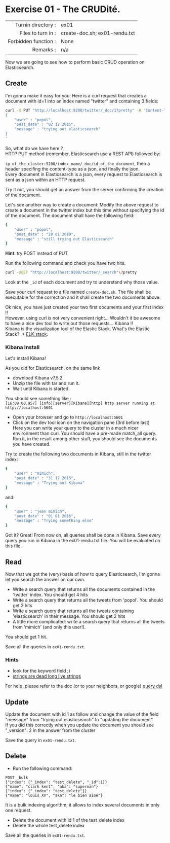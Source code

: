 # Exercise 01 - The CRUDité.

|                         |                    |
| -----------------------:| ------------------ |
|   Turnin directory :    |  ex01              |
|   Files to turn in :    |  create-doc.sh; ex01-rendu.txt |
|   Forbidden function :  |  None              |
|   Remarks :             |  n/a               |

Now we are going to see how to perform basic CRUD operation on Elasticsearch.

## Create

I'm gonna make it easy for you: Here is a curl request that creates a document with id=1 into an index named "twitter" and containing 3 fields:

```bash
curl -X PUT "http://localhost:9200/twitter/_doc/1?pretty" -H 'Content-Type: application/json' -d'
{
    "user" : "popol",
    "post_date" : "02 12 2015",
    "message" : "trying out elasticsearch"
}
'
```
So, what do we have here ?  
HTTP PUT method (remember, Elasticsearch use a REST API) followed by: 

`ip_of_the_cluster:9200/index_name/_doc/id_of_the_document`, then a header specifing the content-type as a json, and finally the json.  
Every document in Elasticsearch is a json, every request to Elasticsearch is sent as a json within an HTTP request.  

Try it out, you should get an answer from the server confirming the creation of the document.  

Let's see another way to create a document: Modify the above request to create a document in the twitter index but this time without specifying the id of the document. The document shall have the following field:
```bash
{
    "user" : "popol",
    "post_date" : "20 01 2019",
    "message" : "still trying out Elasticsearch"
}
```

**Hint**: try POST instead of PUT

Run the following command and check you have two hits.

```bash
curl -XGET "http://localhost:9200/twitter/_search"\?pretty
```

Look at the `_id` of each document and try to understand why those value.

Save your curl request to a file named `create-doc.sh`. The file shall be executable for the correction and it shall create the two documents above.

Ok nice, you have just created your two first documents and your first index !!  
However, using curl is not very convenient right... Wouldn't it be awesome to have a nice dev tool to write out those requests... Kibana !!   
Kibana is the visualization tool of the Elastic Stack. What's the Elastic Stack? -> [ELK stack](https://www.elastic.co/what-is/elk-stack).  

### Kibana Install

Let's install Kibana!

As you did for Elasticsearch, on the same link
- download Kibana v7.5.2  
- Unzip the file with tar and run it.  
- Wait until Kibana is started. 

You should see something like :  
`[16:09:00.957] [info][server][Kibana][http] http server running at http://localhost:5601`  

- Open your browser and go to `http://localhost:5601`  
- Click on the dev tool icon on the navigation pane (3rd before last)  
Here you can write your query to the cluster in a much nicer environment than curl. You should have a pre-made match_all query. Run it, in the result among other stuff, you should see the documents you have created.  

Try to create the following two documents in Kibana, still in the twitter index:
```bash
{
    "user" : "mimich",
    "post_date" : "31 12 2015",
    "message" : "Trying out Kibana"
}
```
and:
```bash
{
    "user" : "jean mimich",
    "post_date" : "01 01 2016",
    "message" : "Trying something else"
}
```

Got it? Great! From now on, all queries shall be done in Kibana. Save every query you run in Kibana in the ex01-rendu.txt file. You will be evaluated on this file.

## Read

Now that we got the (very) basis of how to query Elasticsearch, I'm gonna let you search the answer on our own.

- Write a search query that returns all the documents contained in the 'twitter' index. 
You should get 4 hits
- Write a search query that returns all the tweets from 'popol'.
You should get 2 hits
- Write a search query that returns all the tweets containing 'elasticsearch' in their message.
You should get 2 hits  
- A little more complicated: write a search query that returns all the tweets from 'mimich' (and only this user!).  

You should get 1 hit.

Save all the queries in `ex01-rendu.txt`.

### Hints

- look for the keyword field ;)
- [strings are dead long live strings](https://www.elastic.co/fr/blog/strings-are-dead-long-live-strings)

For help, please refer to the doc (or to your neighbors, or google) [query dsl](https://www.elastic.co/guide/en/elasticsearch/reference/current/query-dsl.html)

## Update

Update the document with id 1 as follow and change the value of the field "message" from "trying out elasticsearch" to "updating the document".  
If you did this correctly when you update the document you should see "\_version": 2 in the answer from the cluster

Save the query in `ex01-rendu.txt`.

## Delete

- Run the following command:

```
POST _bulk
{"index": {"_index": "test_delete", "_id":1}}
{"name": "clark kent", "aka": "superman"}
{"index": {"_index": "test_delete"}}
{"name": "louis XV", "aka": "le bien aimé"}
```

It is a bulk indexing algorithm, it allows to index several documents in only one request.
- Delete the document with id 1 of the test_delete index
- Delete the whole test_delete index

Save all the queries in `ex01-rendu.txt`.
